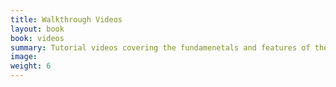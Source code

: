 ```yaml
---
title: Walkthrough Videos
layout: book
book: videos
summary: Tutorial videos covering the fundamenetals and features of the Form.io platform.
image:
weight: 6
---
```

